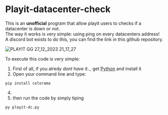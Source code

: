 # Playit-datacenter-check
This is an **unofficial** program that allow playit users to checks if a datacenter is down or not. <br>
The way it works is very simple: using ping on every datacenters address! <br>
A discord bot exists to do this, you can find the link in this github repository. <br>

![PLAYIT GG 27_12_2023 21_17_27](https://github.com/uziff/Playit-datacenter-check/assets/110534939/44548e47-6166-4430-8669-f574765ce0b2)

To execute this code is very simple:
1. First of all, if you alredy _dont have it.._, get [Python](https://www.python.org/downloads/) and install it
2. Open your command line and type:
```
pip install colorama

```
4. 
3. then run the code by simply tiping
```
py playit-dc.py
```
